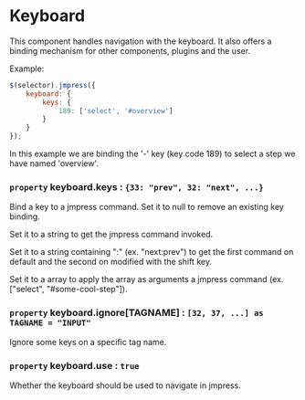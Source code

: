 # Keyboard

This component handles navigation with the keyboard. It also offers a binding mechanism for other components, plugins and the user.

Example:

``` javascript
$(selector).jmpress({
	keyboard: {
		keys: {
			189: ['select', '#overview']
		}
	}
});
```

In this example we are binding the '-' key (key code 189) to select a step we have named 'overview'.

### `property` keyboard.keys : `{33: "prev", 32: "next", ...}`

Bind a key to a jmpress command. Set it to null to remove an existing key binding.

Set it to a string to get the jmpress command invoked.

Set it to a string containing ":" (ex. "next:prev") to get the first command on default and the second on modified with the shift key.

Set it to a array to apply the array as arguments a jmpress command (ex. ["select", "#some-cool-step"]).

### `property` keyboard.ignore[TAGNAME] : `[32, 37, ...] as TAGNAME = "INPUT"`

Ignore some keys on a specific tag name.

### `property` keyboard.use : `true`

Whether the keyboard should be used to navigate in jmpress.
